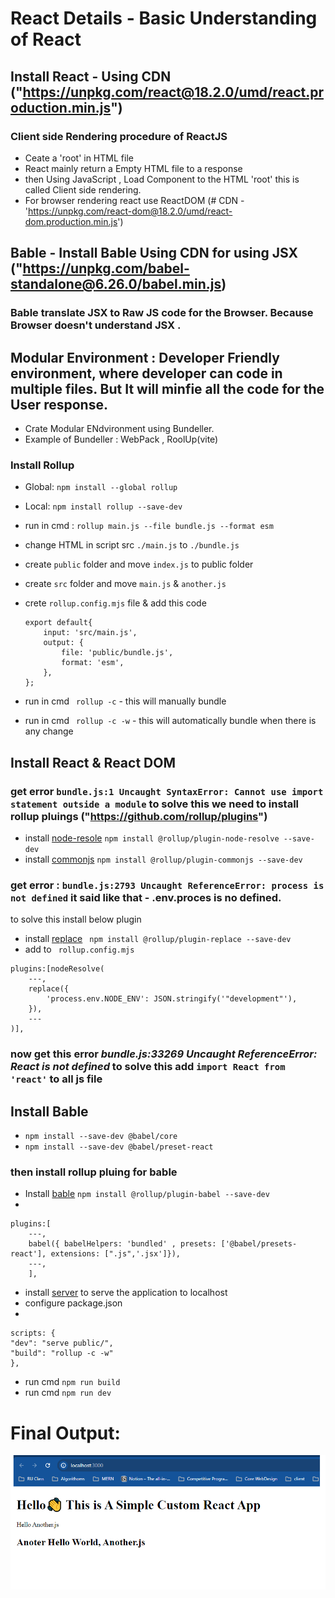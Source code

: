 # React Details - Basic Understanding of React

## Install React -  Using CDN ("https://unpkg.com/react@18.2.0/umd/react.production.min.js")

### Client side Rendering procedure of ReactJS
- Ceate a 'root' in HTML file
- React mainly return a Empty HTML file to a response
- then Using JavaScript , Load Component to the HTML 'root'
this is called Client side rendering.
- For browser rendering react use ReactDOM (# CDN -'https://unpkg.com/react-dom@18.2.0/umd/react-dom.production.min.js')

## Bable -  Install Bable Using CDN for using JSX ("https://unpkg.com/babel-standalone@6.26.0/babel.min.js)

### Bable translate JSX to Raw JS code for the Browser. Because Browser doesn't understand JSX .

## Modular Environment : Developer Friendly environment, where developer can code in multiple files. But It will minfie all the code for the User response.

- Crate Modular ENdvironment using Bundeller.
- Example of Bundeller : WebPack , RoolUp(vite)

### Install Rollup

- Global: ```npm install --global rollup```
- Local: ```npm install rollup --save-dev```
- run in cmd : ```rollup main.js --file bundle.js --format esm```
- change HTML in script src ```./main.js``` to ```./bundle.js```

- create ```public``` folder and move ```index.js``` to public folder
- create ```src``` folder and move ```main.js``` & ```another.js```
- crete ```rollup.config.mjs``` file & add this code
    ```
    export default{
        input: 'src/main.js',
        output: {
            file: 'public/bundle.js',
            format: 'esm',
        },
    };
    ```
- run in cmd ``` rollup -c``` - this will manually bundle
- run in cmd ``` rollup -c -w``` - this will automatically bundle when there is any change

## Install React & React DOM

### get error ```bundle.js:1 Uncaught SyntaxError: Cannot use import statement outside a module``` to solve this we need to install rollup pluings ("https://github.com/rollup/plugins")

- install [node-resole](https://github.com/rollup/plugins/tree/master/packages/node-resolve) ``` npm install @rollup/plugin-node-resolve --save-dev ```
- install [commonjs](https://github.com/rollup/plugins/tree/master/packages/commonjs) ``` npm install @rollup/plugin-commonjs --save-dev ```
### get error : ```bundle.js:2793 Uncaught ReferenceError: process is not defined``` it said like that - .env.proces is no defined. 

to solve this install below plugin

- install [replace](https://github.com/rollup/plugins/tree/master/packages/replace) ``` npm install @rollup/plugin-replace --save-dev```
- add to ``` rollup.config.mjs``` 
```
plugins:[nodeResolve(
    ---,
    replace({
        'process.env.NODE_ENV': JSON.stringify('"development"'),
    }),
    ---
)],
```

### now get this error *bundle.js:33269 Uncaught ReferenceError: React is not defined* to solve this add ```import React from 'react'``` to all js file

## Install Bable

- ```npm install --save-dev @babel/core```
- ```npm install --save-dev @babel/preset-react```

### then install rollup pluing for bable

- Install [bable](https://github.com/rollup/plugins/tree/master/packages/babel) ```npm install @rollup/plugin-babel --save-dev```
- 
```
plugins:[
    ---,
    babel({ babelHelpers: 'bundled' , presets: ['@babel/presets-react'], extensions: [".js",'.jsx']}),
    ---,
    ],
```

- install [server]() to serve the application to localhost
- configure package.json 
- 
``` 
scripts: {
"dev": "serve public/",
"build": "rollup -c -w"
},
```

- run cmd ```npm run build```
- run cmd ```npm run dev```

# Final Output:
![Final Output](./src/outputimg.png)

